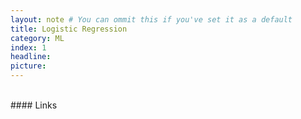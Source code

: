 ```yaml
---
layout: note # You can ommit this if you've set it as a default
title: Logistic Regression
category: ML
index: 1
headline: 
picture:
---
```



<br>
#### Links
